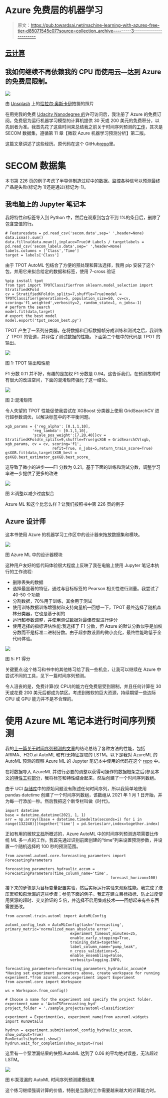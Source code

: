 # Azure 免费层的机器学习

> 原文：<https://pub.towardsai.net/machine-learning-with-azures-free-tier-d85071545c07?source=collection_archive---------3----------------------->

## [云计算](https://towardsai.net/p/category/cloud-computing)

## 我如何继续不再依赖我的 CPU 而使用云—达到 Azure 的免费层限制。

![](img/f5f2f2a5905ebaf4c423224e19aea6c0.png)

由 [Unsplash](https://unsplash.com?utm_source=medium&utm_medium=referral) 上的[恰拉尔·奥斯卡伊](https://unsplash.com/@analoglugunler?utm_source=medium&utm_medium=referral)拍摄的照片

在用完我的免费 [Udacity Nanodegree 的](/machine-learning-in-the-cloud-using-azure-ml-studio-5948b1347bc6?gi=8ea349035e46)许可访问后，我注册了 Azure 的免费订阅。免费层为运行机器学习模型的计算机提供 30 天或 200 美元的免费积分，以先到者为准。我首先花了这些时间来总结我之前关于时间序列预测的[工作](/time-series-forecasting-building-and-deploying-models-continued-deee0588b28c)，其次是 SECOM 数据集，遵循第 11 章【微软 Azure 机器学习预测分析】第二版。

这篇文章讲述了这些经历。原代码在这个 GitHub[repo](https://github.com/Ranga2904/AzureML_TS_SECOM)里。

# SECOM 数据集

本书第 226 页的例子考虑了半导体制造过程中的数据。监控各种信号以预测最终产品是失败(标记为 1)还是通过(标记为-1)。

## 我电脑上的 Jupyter 笔记本

我将特性和标签导入到 Python 中，然后在观察到包含不到 1%的条目后，删除了包含空值的行。

```
# Featuresdata = pd.read_csv('secom.data',sep=' ',header=None)
data.isna().sum()
data.fillna(data.mean(),inplace=True)# Labels / targetlabels = pd.read_csv('secom_labels.data',sep=' ',header=None)
labels.columns = ['Class','Time']
target = labels['Class']
```

由于 TPOT AutoML 包结合了方便的预处理和算法选择，我用 pip 安装了这个包，并用它来拟合给定的数据和标签，使用 7-cross 验证

```
%pip install tpot
from tpot import TPOTClassifierfrom sklearn.model_selection import StratifiedKFold
cv = StratifiedKFold(n_splits=7,shuffle=True)model = TPOTClassifier(generations=5, population_size=50, cv=cv, scoring='f1_weighted',verbosity=2, random_state=1, n_jobs=-1)
# perform the search
model.fit(data,target)
# export the best model
model.export('tpot_secom_best.py')
```

TPOT 产生了一系列分类器。在将数据和目标数据帧分成训练和测试之后，我训练了 TPOT 的管道，并评估了测试数据的性能。下面第二个框中的代码是 TPOT 的输出。

![](img/8fc56c63e0bd9c0b1030d1f175aa62a2.png)

图 1: TPOT 输出和性能

F1 分数 0.11 并不好，有趣的是加权 F1 分数是 0.94。这告诉我们，在预测故障时有很大的改进空间，下面的混淆矩阵强化了这一结论。

![](img/62650b9a8e7f9d09e4b84c0facea6069.png)

图 2:混淆矩阵

令人失望的 TPOT 性能促使我尝试在 XGBoost 分类器上使用 GridSearchCV 进行超参数调优，以解决标签中的不平衡问题。

```
xgb_params = {'reg_alpha': [0.1,1,10], 
            'reg_lambda': [0.1,1,10],
            'scale_pos_weight':[7,20,40]}cv = StratifiedKFold(n_splits=9,shuffle=True)gsXGB = GridSearchCV(xgb, xgb_params, cv = cv, scoring='f1', 
                     refit=True, n_jobs=5,return_train_score=True)
gsXGB.fit(data,target)XGB_best = gsXGB.best_estimator_gsXGB.best_score_
```

这导致了微小的进步——F1 分数为 0.21。基于下面的训练和测试分数，调整学习率进一步提供了更多的改进

![](img/8f8f3e5f63fb9991ca94126b5004e390.png)

图 3:调整以减少过度拟合

Azure ML 和这个比怎么样？让我们按照书中第 226 页的例子

## Azure 设计师

这本书使用 Azure 的机器学习工作区中的设计器来拖放数据集和模块。

![](img/f4c990297d34300fa3d23b2defb72896.png)

图 Azure ML 中的设计器模块

这种用户友好的低代码体验很大程度上反映了我在电脑上使用 Jupyter 笔记本执行的工作流程:

*   删除丢失的数据
*   选择最显著的特征，通过与目标标签的 Pearson 相关性进行测量。我尝试了 40-50 个功能
*   分割数据，70%用于训练，其余用于测试
*   使用训练数据训练增强树和支持向量机—回想一下，TPOT 最终选择了随机森林分类器，它也是基于树的
*   运行超参数调整，并使用测试数据对最佳模型进行评分
*   使用选择的指标评估性能:我选择了 F1 分数，但 Azure 的默认分数似乎是加权分数而不是标准二进制分数。由于超参数设置的微小变化，最终性能略低于全代码体验。

![](img/fc20b204c427a4a3079cd5aae196bb08.png)

图 5: F1 得分

关键要点:这个练习和书中的其他练习给了我一些机会，让我可以继续在 Azure 中尝试不同的工具，见下一篇时间序列预测。

令人沮丧的是，免费计算(仅 CPU)的能力在免费层受到限制，并且任何计算在 30 天或花费 200 美元后都成为禁区。考虑到微软的巨大资源，持续期望一些边际 CPU 或 GPU 能力并不是不合理的。

# 使用 Azure ML 笔记本进行时间序列预测

我的[上一篇关于时间序列预测的文章](/time-series-forecasting-building-and-deploying-models-continued-deee0588b28c)的结论总结了各种方法的性能，包括 ARIMA、H2O.ai AutoML 和有/无特征提取的 LSTM。以下是我对 AzureML 的 AutoML 预测的观察 Azure ML 的 Jupyter 笔记本中使用的代码在这个 [repo](https://github.com/Ranga2904/AzureML_TS_SECOM) 中。

在将数据导入 AzureML 并进行必要的调整以获得可操作的数据框架之后(参见本文[的特性工程部分](/time-series-forecasting-building-and-deploying-models-f647c2ec7567#45dd)，我将标签和特性结合起来，然后创建了一个时间序列数组。

由于 UCI [存储库](https://archive.ics.uci.edu/ml/datasets/Condition+monitoring+of+hydraulic+systems)中的原始问题没有陈述任何时间序列，所以我简单地使用 pandas datetime 创建了一个时间序列数组，该数组从 2021 年 1 月 1 日开始，并为每一行添加一秒。然后我把这个新专栏叫做《时代》。

```
import datetime
base = datetime.datetime(2021, 1, 1)
arr = np.array([base + datetime.timedelta(seconds=i) for i in range(132240)])together['time'] = pd.Series(arr,index=together.index)
```

正如有用的微软[文档](https://docs.microsoft.com/en-us/azure/machine-learning/how-to-auto-train-forecast)所概述的，Azure AutoML 中的时间序列预测选项需要比传统 ML 多一点的工作。我首先通过识别前面创建的“time”列来设置预测参数，并设置一个随机选择的 100 秒的预测范围。

```
from azureml.automl.core.forecasting_parameters import ForecastingParameters

forecasting_parameters_hydraulic_accum = ForecastingParameters(time_column_name='time', 
                                               forecast_horizon=100)
```

接下来的步骤是为目标变量配置实验，然后实际运行实验来观察性能。我完成了液压累积和泵泄漏的这些步骤；参见下面的例子。我正在建立目标指标、防止过度使用资源的超时、交叉验证的 5 倍，并选择不启用集成技术——回想起来有些东西需要更改。

```
from azureml.train.automl import AutoMLConfig

automl_config_leak = AutoMLConfig(task='forecasting',                             primary_metric='normalized_mean_absolute_error',
                             experiment_timeout_minutes=25,
                             enable_early_stopping=True,
                             training_data=together,
                             label_column_name="pump_leak",
                             n_cross_validations=5,
                             enable_ensembling=False,
                             verbosity=logging.INFO,
                             forecasting_parameters=forecasting_parameters_hydraulic_accum)# *Having set experiment parameters above, create workspace for running experiment.*from azureml.core.experiment import Experiment
from azureml.core import Workspace

ws = Workspace.from_config()

# Choose a name for the experiment and specify the project folder.
experiment_name = 'AutoTSForecasting_hyd'
project_folder = './sample_projects/automl-classification'

experiment = Experiment(ws, experiment_name)from azureml.widgets import RunDetails

hydrun = experiment.submit(automl_config_hydraulic_accum, show_output=True)
RunDetails(hydrun).show()
hydrun.wait_for_completion(show_output=True)
```

这里有一个泵泄漏结果的快照:AutoML 达到了 0.06 的平均绝对误差，无法超过 LSTM。

![](img/afbb42309ac80daf0c2b20db3c647173.png)

图 6:泵泄漏的 AutoML 时间序列预测建模结果

这个练习继续强调计算的价值，特别是当我的工作需要越来越大的计算能力时。